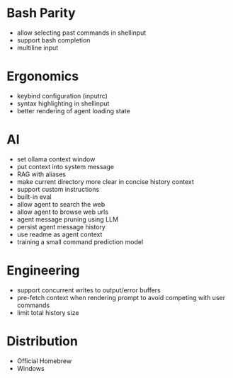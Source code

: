 # Bash Parity

- allow selecting past commands in shellinput
- support bash completion
- multiline input

# Ergonomics

- keybind configuration (inputrc)
- syntax highlighting in shellinput
- better rendering of agent loading state

# AI

- set ollama context window
- put context into system message
- RAG with aliases
- make current directory more clear in concise history context
- support custom instructions
- built-in eval
- allow agent to search the web
- allow agent to browse web urls
- agent message pruning using LLM
- persist agent message history
- use readme as agent context
- training a small command prediction model

# Engineering

- support concurrent writes to output/error buffers
- pre-fetch context when rendering prompt to avoid competing with user commands
- limit total history size

# Distribution

- Official Homebrew
- Windows
